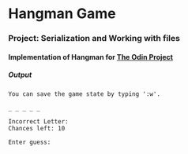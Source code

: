 # Hangman Game
### Project: Serialization and Working with files
#### Implementation of Hangman for [The Odin Project](http://www.theodinproject.com/ruby-programming/file-i-o-and-serialization)
##### Output
```
You can save the game state by typing ':w'.

_ _ _ _ _

Incorrect Letter:
Chances left: 10

Enter guess:
```
